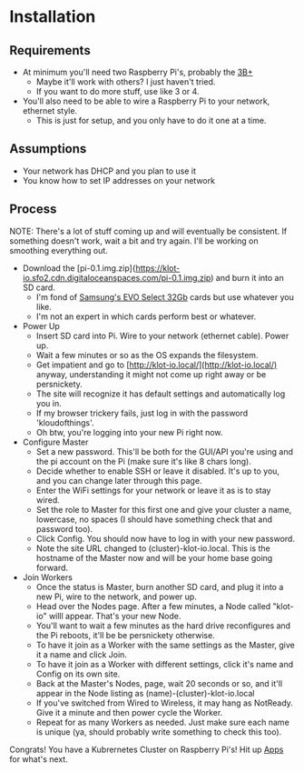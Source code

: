 # Installation

## Requirements

- At minimum you'll need two Raspberry Pi's, probably the [3B+](https://www.raspberrypi.org/products/raspberry-pi-3-model-b-plus/)
  - Maybe it'll work with others?  I just haven't tried.
  - If you want to do more stuff, use like 3 or 4.
- You'll also need to be able to wire a Raspberry Pi to your network, ethernet style.
  - This is just for setup, and you only have to do it one at a time.

## Assumptions

- Your network has DHCP and you plan to use it
- You know how to set IP addresses on your network

## Process

NOTE:  There's a lot of stuff coming up and will eventually be consistent. If something doesn't work, wait a bit and try again. I'll be working on smoothing everything out.

- Download the [pi-0.1.img.zip]{https://klot-io.sfo2.cdn.digitaloceanspaces.com/pi-0.1.img.zip) and burn it into an SD card. 
  - I'm fond of [Samsung's EVO Select 32Gb](https://www.samsung.com/us/computing/memory-storage/memory-cards/microsdhc-evo-select-memory-card-w--adapter-32gb--2017-model--mb-me32ga-am/) cards but use whatever you like.
  - I'm not an expert in which cards perform best or whatever.
- Power Up
  - Insert SD card into Pi.  Wire to your network (ethernet cable). Power up.
  - Wait a few minutes or so as the OS expands the filesystem. 
  - Get impatient and go to [http://klot-io.local/](http://klot-io.local/) anyway, understanding it might not come up right away or be persnickety.
  - The site will recognize it has default settings and automatically log you in.
  - If my browser trickery fails, just log in with the password 'kloudofthings'.
  - Oh btw, you're logging into your new Pi right now.
- Configure Master
  - Set a new password. This'll be both for the GUI/API you're using and the pi account on the Pi (make sure it's like 8 chars long).
  - Decide whether to enable SSH or leave it disabled.  It's up to you, and you can change later through this page.
  - Enter the WiFi settings for your network or leave it as is to stay wired.
  - Set the role to Master for this first one and give your cluster a name, lowercase, no spaces (I should have something check that and password too). 
  - Click Config.  You should now have to log in with your new password.
  - Note the site URL changed to (cluster)-klot-io.local. This is the hostname of the Master now and will be your home base going forward.
- Join Workers
  - Once the status is Master, burn another SD card, and plug it into a new Pi, wire to the network, and power up.
  - Head over the Nodes page. After a few minutes, a Node called "klot-io" willl appear.  That's your new Node.
  - You'll want to wait a few minutes as the hard drive reconfigures and the Pi reboots, it'll be be persnickety otherwise.
  - To have it join as a Worker with the same settings as the Master, give it a name and click Join. 
  - To have it join as a Worker with different settings, click it's name and Config on its own site.
  - Back at the Master's Nodes, page, wait 20 seconds or so, and it'll appear in the Node listing as (name)-(cluster)-klot-io.local
  - If you've switched from Wired to Wireless, it may hang as NotReady.  Give it a minute and then power cycle the Worker.
  - Repeat for as many Workers as needed.  Just make sure each name is unique (ya, should probably write something to check this too). 

Congrats!  You have a Kubrernetes Cluster on Raspberry Pi's! Hit up [Apps](Apps.md) for what's next.
